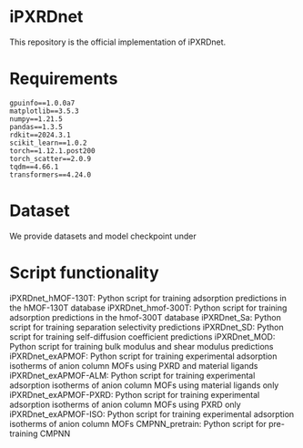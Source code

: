 # iPXRDnet

This repository is the official implementation of iPXRDnet.


# Requirements
```
gpuinfo==1.0.0a7
matplotlib==3.5.3
numpy==1.21.5
pandas==1.3.5
rdkit==2024.3.1
scikit_learn==1.0.2
torch==1.12.1.post200
torch_scatter==2.0.9
tqdm==4.66.1
transformers==4.24.0
```

# Dataset

We provide datasets and model checkpoint under  



# Script functionality

iPXRDnet_hMOF-130T: Python script for training adsorption predictions in the hMOF-130T database
iPXRDnet_hmof-300T: Python script for training adsorption predictions in the hmof-300T database
iPXRDnet_Sa: Python script for training separation selectivity predictions
iPXRDnet_SD: Python script for training self-diffusion coefficient predictions
iPXRDnet_MOD: Python script for training bulk modulus and shear modulus predictions
iPXRDnet_exAPMOF: Python script for training experimental adsorption isotherms of anion column MOFs using PXRD and material ligands
iPXRDnet_exAPMOF-ALM: Python script for training experimental adsorption isotherms of anion column MOFs using material ligands only
iPXRDnet_exAPMOF-PXRD: Python script for training experimental adsorption isotherms of anion column MOFs using PXRD only
iPXRDnet_exAPMOF-ISO: Python script for training experimental adsorption isotherms of anion column MOFs
CMPNN_pretrain: Python script for pre-training CMPNN
